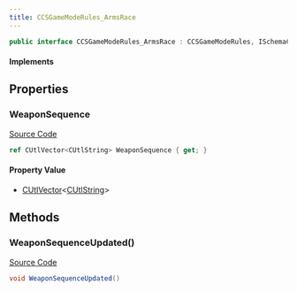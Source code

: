 ```yaml
---
title: CCSGameModeRules_ArmsRace
---
```


```csharp
public interface CCSGameModeRules_ArmsRace : CCSGameModeRules, ISchemaClass<CCSGameModeRules>, ISchemaClass<CCSGameModeRules_ArmsRace>, ISchemaField, ISchemaClass, INativeHandle
```

#### Implements

## Properties

### WeaponSequence

[Source Code](https://github.com/swiftly-solution/swiftlys2/blob/main/managed/src/SwiftlyS2.Generated/Schemas/Interfaces/CCSGameModeRules_ArmsRace.cs#L17)

```csharp
ref CUtlVector<CUtlString> WeaponSequence { get; }
```

#### Property Value

- [CUtlVector](/docs/api/-1)<[CUtlString](/docs/api/shared/natives/cutlstring)>

## Methods

### WeaponSequenceUpdated()

[Source Code](https://github.com/swiftly-solution/swiftlys2/blob/main/managed/src/SwiftlyS2.Generated/Schemas/Interfaces/CCSGameModeRules_ArmsRace.cs#L19)

```csharp
void WeaponSequenceUpdated()
```

